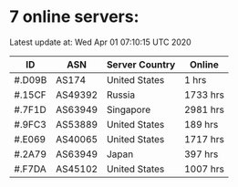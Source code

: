 # 7 online servers:

Latest update at: Wed Apr 01 07:10:15 UTC 2020

| ID | ASN | Server Country | Online |
| -- | --- | -------------- | ------ |
| #.D09B | AS174 | United States | 1 hrs |
| #.15CF | AS49392 | Russia | 1733 hrs |
| #.7F1D | AS63949 | Singapore | 2981 hrs |
| #.9FC3 | AS53889 | United States | 189 hrs |
| #.E069 | AS40065 | United States | 1717 hrs |
| #.2A79 | AS63949 | Japan | 397 hrs |
| #.F7DA | AS45102 | United States | 1007 hrs |

